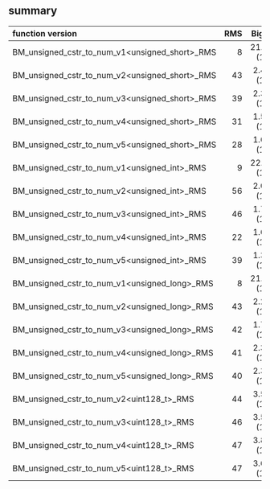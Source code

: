 
## summary

|function version       | RMS                  | Big O                      |
|:----------------------|---------------------:|:--------------------------:|
| BM_unsigned_cstr_to_num_v1<unsigned_short>_RMS | 8 | 21.15 (1) |
| BM_unsigned_cstr_to_num_v2<unsigned_short>_RMS | 43 | 2.41 (1) |
| BM_unsigned_cstr_to_num_v3<unsigned_short>_RMS | 39 | 2.39 (1) |
| BM_unsigned_cstr_to_num_v4<unsigned_short>_RMS | 31 | 1.51 (1) |
| BM_unsigned_cstr_to_num_v5<unsigned_short>_RMS | 28 | 1.65 (1) |
| BM_unsigned_cstr_to_num_v1<unsigned_int>_RMS | 9 | 22.27 (1) |
| BM_unsigned_cstr_to_num_v2<unsigned_int>_RMS | 56 | 2.07 (1) |
| BM_unsigned_cstr_to_num_v3<unsigned_int>_RMS | 46 | 1.78 (1) |
| BM_unsigned_cstr_to_num_v4<unsigned_int>_RMS | 22 | 1.61 (1) |
| BM_unsigned_cstr_to_num_v5<unsigned_int>_RMS | 39 | 1.33 (1) |
| BM_unsigned_cstr_to_num_v1<unsigned_long>_RMS | 8 | 21.45 (1) |
| BM_unsigned_cstr_to_num_v2<unsigned_long>_RMS | 43 | 2.28 (1) |
| BM_unsigned_cstr_to_num_v3<unsigned_long>_RMS | 42 | 1.77 (1) |
| BM_unsigned_cstr_to_num_v4<unsigned_long>_RMS | 41 | 2.37 (1) |
| BM_unsigned_cstr_to_num_v5<unsigned_long>_RMS | 40 | 2.35 (1) |
| BM_unsigned_cstr_to_num_v2<uint128_t>_RMS | 44 | 3.59 (1) |
| BM_unsigned_cstr_to_num_v3<uint128_t>_RMS | 46 | 3.57 (1) |
| BM_unsigned_cstr_to_num_v4<uint128_t>_RMS | 47 | 3.82 (1) |
| BM_unsigned_cstr_to_num_v5<uint128_t>_RMS | 47 | 3.63 (1) |
